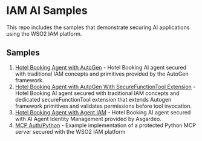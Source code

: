 # IAM AI Samples

This repo includes the samples that demonstrate securing AI applications using the WSO2 IAM platform.

## Samples

1) [Hotel Booking Agent with AutoGen](hotel-booking-agent-autogen/README.md) - Hotel Booking AI agent secured with traditional IAM concepts and primitives provided by the AutoGen framework.
2) [Hotel Booking Agent with AutoGen With SecureFunctionTool Extension](hotel-booking-agent-autogen-with-securetool/README.md) - Hotel Booking AI agent secured with traditional IAM concepts and dedicated secureFunctionTool extension that extends Autogen framework primitives and validates permissions before tool invocation.
3) [Hotel Booking Agent with Agent IAM](hotel-booking-agent-autogen-agent-iam/README.md) - Hotel Booking AI agent secured with AI Agent Identity Management provided by Asgardeo.
4) [MCP Auth/Python](mcp-auth/python/README.md) - Example implementation of a protected Python MCP server secured with the WSO2 IAM platform
